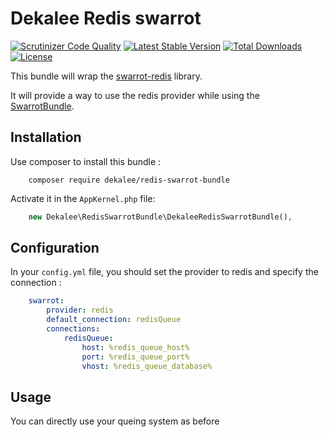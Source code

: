 Dekalee Redis swarrot
=====================

[![Scrutinizer Code Quality](https://scrutinizer-ci.com/g/dekalee/redis-swarrot-bundle/badges/quality-score.png?b=master)](https://scrutinizer-ci.com/g/dekalee/redis-swarrot-bundle/?branch=master)
[![Latest Stable Version](https://poser.pugx.org/dekalee/redis-swarrot-bundle/v/stable)](https://packagist.org/packages/dekalee/redis-swarrot-bundle)
[![Total Downloads](https://poser.pugx.org/dekalee/redis-swarrot-bundle/downloads)](https://packagist.org/packages/dekalee/redis-swarrot-bundle)
[![License](https://poser.pugx.org/dekalee/redis-swarrot-bundle/license)](https://packagist.org/packages/dekalee/redis-swarrot-bundle)

This bundle will wrap the [swarrot-redis](https://github.com/dekalee/redis-swarrot) library.

It will provide a way to use the redis provider while using the [SwarrotBundle](https://github.com/swarrot/SwarrotBundle).

Installation
------------

Use composer to install this bundle :

```
    composer require dekalee/redis-swarrot-bundle
```

Activate it in the `AppKernel.php` file:

```php
    new Dekalee\RedisSwarrotBundle\DekaleeRedisSwarrotBundle(),
```

Configuration
-------------

In your `config.yml` file, you should set the provider to redis and specify the connection :

```yaml
    swarrot:
        provider: redis
        default_connection: redisQueue
        connections:
            redisQueue:
                host: %redis_queue_host%
                port: %redis_queue_port%
                vhost: %redis_queue_database%
```

Usage
-----

You can directly use your queing system as before
